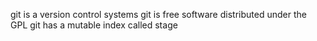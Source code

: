 git is a version control systems
git is free software distributed under the GPL
git has a mutable index called stage